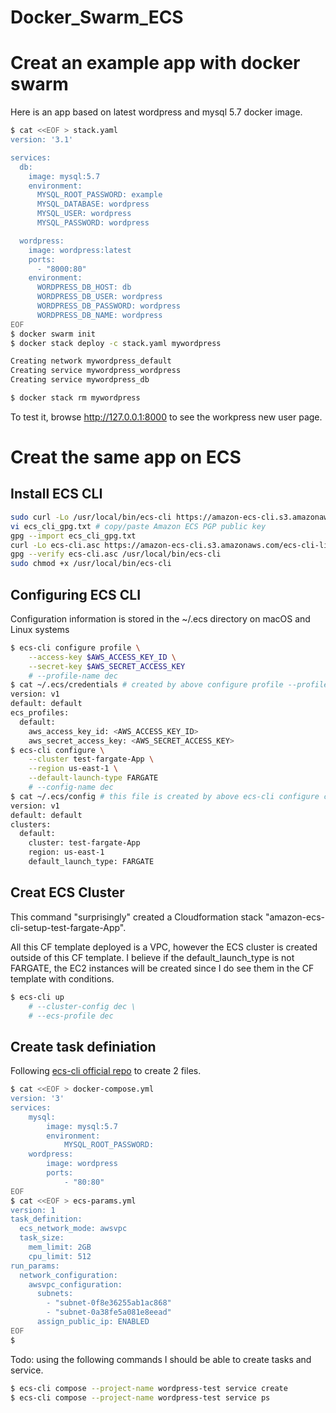# Docker_Swarm_ECS


# Creat an example app with docker swarm

Here is an app based on latest wordpress and mysql 5.7 docker image.
```bash
$ cat <<EOF > stack.yaml
version: '3.1'

services:
  db:
    image: mysql:5.7
    environment:
      MYSQL_ROOT_PASSWORD: example
      MYSQL_DATABASE: wordpress
      MYSQL_USER: wordpress
      MYSQL_PASSWORD: wordpress

  wordpress:
    image: wordpress:latest
    ports:
      - "8000:80"
    environment:
      WORDPRESS_DB_HOST: db
      WORDPRESS_DB_USER: wordpress
      WORDPRESS_DB_PASSWORD: wordpress
      WORDPRESS_DB_NAME: wordpress
EOF
$ docker swarm init
$ docker stack deploy -c stack.yaml mywordpress

Creating network mywordpress_default
Creating service mywordpress_wordpress
Creating service mywordpress_db

$ docker stack rm mywordpress 
```
To test it, browse http://127.0.0.1:8000 to see the workpress new user page.

# Creat the same app on ECS

## Install ECS CLI

```bash
sudo curl -Lo /usr/local/bin/ecs-cli https://amazon-ecs-cli.s3.amazonaws.com/ecs-cli-linux-amd64-latest
vi ecs_cli_gpg.txt # copy/paste Amazon ECS PGP public key
gpg --import ecs_cli_gpg.txt
curl -Lo ecs-cli.asc https://amazon-ecs-cli.s3.amazonaws.com/ecs-cli-linux-amd64-latest.asc
gpg --verify ecs-cli.asc /usr/local/bin/ecs-cli
sudo chmod +x /usr/local/bin/ecs-cli
```
## Configuring ECS CLI
Configuration information is stored in the ~/.ecs directory on macOS and Linux systems 

```bash
$ ecs-cli configure profile \
    --access-key $AWS_ACCESS_KEY_ID \
    --secret-key $AWS_SECRET_ACCESS_KEY
    # --profile-name dec
$ cat ~/.ecs/credentials # created by above configure profile --profile-name dec command
version: v1
default: default
ecs_profiles:
  default:
    aws_access_key_id: <AWS_ACCESS_KEY_ID>
    aws_secret_access_key: <AWS_SECRET_ACCESS_KEY>
$ ecs-cli configure \
    --cluster test-fargate-App \
    --region us-east-1 \
    --default-launch-type FARGATE
    # --config-name dec
$ cat ~/.ecs/config # this file is created by above ecs-cli configure command
version: v1
default: default
clusters:
  default:
    cluster: test-fargate-App
    region: us-east-1
    default_launch_type: FARGATE
```
## Creat ECS Cluster

This command "surprisingly" created a Cloudformation stack "amazon-ecs-cli-setup-test-fargate-App".

All this CF template deployed is a VPC, however the ECS cluster is created outside of this CF template. I believe if the default_launch_type is not FARGATE, the EC2 instances will be created since I do see them in the CF template with conditions.

```bash
$ ecs-cli up
    # --cluster-config dec \
    # --ecs-profile dec
```

## Create task definiation
Following [ecs-cli official repo](https://github.com/aws/amazon-ecs-cli#creating-an-ecs-cluster) to create 2 files.
```bash
$ cat <<EOF > docker-compose.yml
version: '3'
services:
    mysql:
        image: mysql:5.7
        environment:
            MYSQL_ROOT_PASSWORD:
    wordpress:
        image: wordpress
        ports:
            - "80:80"
EOF
$ cat <<EOF > ecs-params.yml
version: 1
task_definition:
  ecs_network_mode: awsvpc
  task_size:
    mem_limit: 2GB
    cpu_limit: 512
run_params:
  network_configuration:
    awsvpc_configuration:
      subnets:
        - "subnet-0f8e36255ab1ac868"
        - "subnet-0a38fe5a081e8eead"
      assign_public_ip: ENABLED         
EOF
$ 
```
Todo: using the following commands I should be able to create tasks and service. 
```bash
$ ecs-cli compose --project-name wordpress-test service create
$ ecs-cli compose --project-name wordpress-test service ps
```
